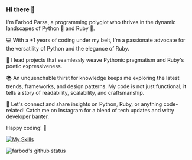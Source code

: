 ### Hi there 👋
I'm Farbod Parsa, a programming polyglot who thrives in the dynamic landscapes of Python 🐍 and Ruby 💎.

💻 With a +1 years of coding under my belt, I'm a passionate advocate for the versatility of Python and the elegance of Ruby.

🚀 I lead projects that seamlessly weave Pythonic pragmatism and Ruby's poetic expressiveness.

📚 An unquenchable thirst for knowledge keeps me exploring the latest trends, frameworks, and design patterns. My code is not just functional; it tells a story of readability, scalability, and craftsmanship.

🔗 Let's connect and share insights on Python, Ruby, or anything code-related! Catch me on Instagram for a blend of tech updates and witty developer banter.

Happy coding! 🚀


[![My Skills](https://skillicons.dev/icons?i=js,py,ruby,django)](https://skillicons.dev)


![farbod's github status](https://github-readme-stats.vercel.app/api?username=Farbod-Parsa&theme=default&show_icons=true)



